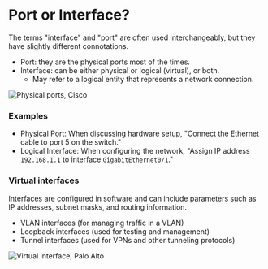 # Port or Interface? 
The terms "interface" and "port" are often used interchangeably, but they have slightly different connotations.
- Port: they are the physical ports most of the times. 
- Interface: can be either physical or logical (virtual), or both. 
    - May refer to a logical entity that represents a network connection.

![Physical ports, Cisco](https://community.cisco.com/legacyfs/online/media/ws-c2960s-24ts-s1-2.jpg)

### Examples
- Physical Port: When discussing hardware setup, "Connect the Ethernet cable to port 5 on the switch."
- Logical Interface: When configuring the network, "Assign IP address `192.168.1.1` to interface `GigabitEthernet0/1`."

### Virtual interfaces
Interfaces are configured in software and can include parameters such as IP addresses, subnet masks, and routing information.

- VLAN interfaces (for managing traffic in a VLAN)
- Loopback interfaces (used for testing and management)
- Tunnel interfaces (used for VPNs and other tunneling protocols)

![Virtual interface, Palo Alto](https://docs.paloaltonetworks.com/content/dam/techdocs/en_US/dita/_graphics/uv/prisma/prisma-sd-wan/prisma-sd-wan-admin/controller-port-redundancy-usecase2.png)